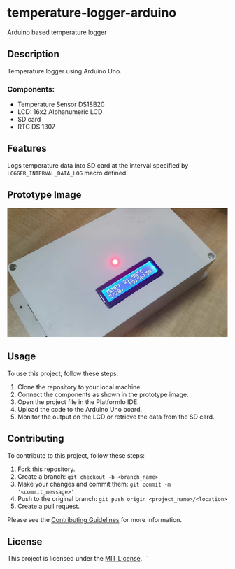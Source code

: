 # temperature-logger-arduino

Arduino based temperature logger

## Description

Temperature logger using Arduino Uno.

### Components:
- Temperature Sensor DS18B20
- LCD: 16x2 Alphanumeric LCD
- SD card
- RTC DS 1307

## Features
Logs temperature data into SD card at the interval specified by `LOGGER_INTERVAL_DATA_LOG` macro defined.

## Prototype Image
![Prototype Image](https://github.com/nepaldigitalsystems/temperature-logger-arduino/blob/main/res/snapshot.png)

## Usage

To use this project, follow these steps:

1. Clone the repository to your local machine.
2. Connect the components as shown in the prototype image.
3. Open the project file in the PlatformIo IDE.
4. Upload the code to the Arduino Uno board.
5. Monitor the output on the LCD or retrieve the data from the SD card.

## Contributing

To contribute to this project, follow these steps:

1. Fork this repository.
2. Create a branch: `git checkout -b <branch_name>`
3. Make your changes and commit them: `git commit -m '<commit_message>'`
4. Push to the original branch: `git push origin <project_name>/<location>`
5. Create a pull request.

Please see the [Contributing Guidelines](CONTRIBUTING.md) for more information.

## License

This project is licensed under the [MIT License](LICENSE).```
